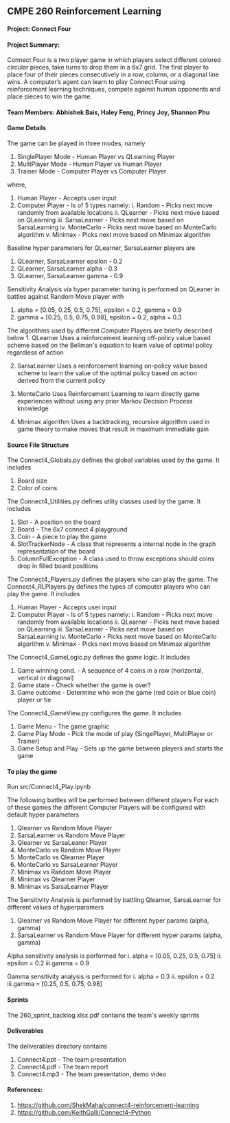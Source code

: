 ## CMPE 260 Reinforcement Learning
####  Project: Connect Four

####  Project Summary: 
Connect Four is a two player game in which players select different colored circular pieces, take turns to drop them in a 
6x7 grid. The first player to place four of their pieces consecutively in a row, column, or a diagonal line wins. A 
computer’s agent can learn to play Connect Four using reinforcement learning techniques, compete against human opponents 
and place pieces to win the game.

#### Team Members: Abhishek Bais, Haley Feng, Princy Joy, Shannon Phu

#### Game Details
The game can be played in three modes, namely
   1. SinglePlayer Mode - Human Player vs QLearning Player
   2. MultiPlayer Mode  - Human Player vs Human Player
   3. Trainer Mode      - Computer Player vs Computer Player 
  
   where,
   1. Human Player      - Accepts user input
   2. Computer Player   - Is of 5 types namely:
      i. Random         - Picks next move randomly from available locations
     ii. QLearner       - Picks next move based on QLearning
    iii. SarsaLearner   - Picks next move based on SarsaLearning
     iv. MonteCarlo     - Picks next move based on MonteCarlo algorithm
      v. Minimax        - Picks next move based on Minimax algorithm

Baseline hyper parameters for QLearner, SarsaLearner players are 
   1. QLearner, SarsaLearner epsilon - 0.2 
   2. QLearner, SarsaLearner alpha   - 0.3
   3. QLearner, SarsaLearner gamma   - 0.9
   
Sensitivity Analysis via hyper parameter tuning is performed on QLeaner in battles against Random Move player with
   1. alpha   = [0.05, 0.25, 0.5, 0.75], epsilon = 0.2, gamma = 0.9
   2. gamma   = [0.25, 0.5, 0.75, 0.98], epsilon = 0.2, alpha = 0.3
 
The algorithms used by different Computer Players are briefly described below
    1. QLearner
      Uses a reinforcement learning off-policy value based scheme based on the Bellman's equation to learn value of optimal 
      policy regardless of action

   2. SarsaLearner
      Uses a reinforcement learning on-policy value based scheme to learn the value of the optimal policy based on action  
      derived from the current policy

   3. MonteCarlo
      Uses Reinforcement Learning to learn directly game experiences without using any prior Markov Decision Process knowledge

   4. Minimax algorithm
      Uses a backtracking, recursive algorithm used in game theory to make moves that result in maximum immediate gain

#### Source File Structure
The Connect4_Globals.py defines the global variables used by the game. 
It includes
   1. Board size
   2. Color of coins 

The Connect4_Utilities.py defines utlity classes used by the game. 
It includes
   1. Slot                -  A position on the board
   2. Board               -  The 6x7 connect 4 playground
   3. Coin                -  A piece to play the game 
   4. SlotTrackerNode     -  A class that represents a internal node in the graph representation of the board
   5. ColumnFullException -  A class used to throw exceptions should coins drop in filled board positions

The Connect4_Players.py defines the players who can play the game. 
The Connect4_RLPlayers.py defines the types of computer players who can play the game. 
It includes
   1. Human Player       - Accepts user input
   2. Computer Player    - Is of 5 types namely:
      i.   Random        - Picks next move randomly from available locations
     ii.  QLearner       - Picks next move based on QLearning
    iii. SarsaLearner    - Picks next move based on SarsaLearning
     iv.  MonteCarlo     - Picks next move based on MonteCarlo algorithm
      v.   Minimax       - Picks next move based on Minimax algorithm
    
The Connect4_GameLogic.py defines the game logic.
It includes 
  1. Game winning cond.  - A sequence of 4 coins in a row (horizontal, vertical or diagonal)
  2. Game state          - Check whether the game is over?
  3. Game outcome        - Determine who won the game (red coin or blue coin) player or tie 

The Connect4_GameView.py configures the game.
It includes
  1. Game Menu           - The game graphic 
  2. Game Play Mode      - Pick the mode of play (SingePlayer, MultiPlayer or Trainer)  
  3. Game Setup and Play - Sets up the game between players and starts the game  

#### To play the game
Run src/Connect4_Play.ipynb

The following battles will be performed between different players 
For each of these games the different Computer Players will be configured with default hyper parameters 
  1. Qlearner     vs Random Move Player
  2. SarsaLearner vs Random Move Player
  3. Qlearner     vs SarsaLeaner Player
  4. MonteCarlo   vs Random Move Player
  5. MonteCarlo   vs Qlearner Player
  6. MonteCarlo   vs SarsaLearner Player
  7. Minimax      vs Random Move Player
  8. Minimax      vs Qlearner Player
  9. Minimax      vs SarsaLearner Player
  
 The Sensitivity Analysis is performed by battling Qlearner, SarsaLearner for different values of hyperparamers
  1. Qlearner vs Random Move Player for different hyper params (alpha, gamma) 
  2. SarsaLearner vs Random Move Player for different hyper params (alpha, gamma)
   
   Alpha sensitivity analysis is performed for
    i. alpha   = [0.05, 0.25, 0.5, 0.75]
   ii. epsilon = 0.2
   iii.gamma   = 0.9
   
   Gamma sensitivity analysis is performed for
    i. alpha   = 0.3
   ii. epsilon = 0.2
   iii.gamma   = [0.25, 0.5, 0.75, 0.98]

#### Sprints
The 260_sprint_backlog.xlsx.pdf contains the team's weekly sprints 
 
#### Deliverables
The deliverables directory contains
 1. Connect4.ppt - The team presentation
 2. Connect4.pdf - The team report
 3. Connect4.mp3 - The team presentation, demo video
 
#### References:
1. https://github.com/ShekMaha/connect4-reinforcement-learning
2. https://github.com/KeithGalli/Connect4-Python